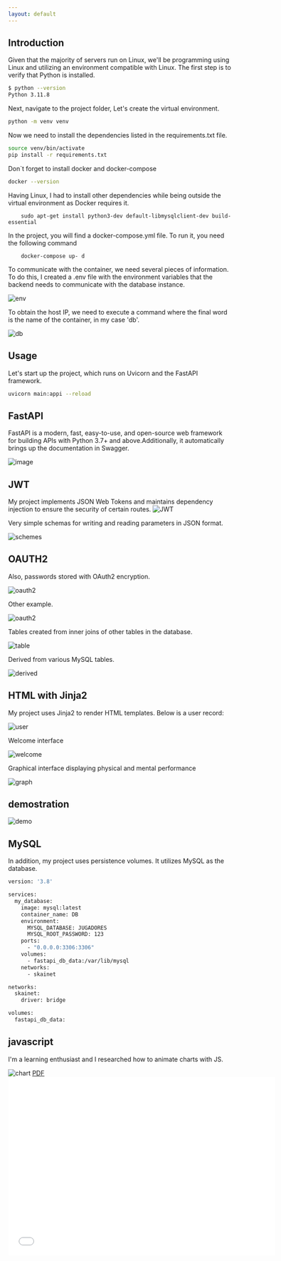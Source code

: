 ```yaml
---
layout: default
---
```


## Introduction

Given that the majority of servers run on Linux, we'll be programming using Linux and utilizing an environment compatible with Linux.
The first step is to verify that Python is installed.

```bash
$ python --version
Python 3.11.8
```

Next, navigate to the project folder, Let's create the virtual environment.

```bash
python -m venv venv
```

Now we need to install the dependencies listed in the requirements.txt file.

```bash
source venv/bin/activate
pip install -r requirements.txt
```

Don`t forget to install docker and docker-compose

```bash
docker --version
```

Having Linux, I had to install other dependencies while being outside the virtual environment as Docker requires it.

```shell
    sudo apt-get install python3-dev default-libmysqlclient-dev build-essential
```

In the project, you will find a docker-compose.yml file. To run it, you need the following command

```shell
    docker-compose up- d
```

To communicate with the container, we need several pieces of information. To do this, I created a .env file with the environment variables that the backend needs to communicate with the database instance.

![env](./images/spartan/env.png)

To obtain the host IP, we need to execute a command where the final word is the name of the container, in my case 'db'.

![db](./images/spartan/inspector.png)

## Usage

Let's start up the project, which runs on Uvicorn and the FastAPI framework.

```bash
uvicorn main:appi --reload
```

## FastAPI

FastAPI is a modern, fast, easy-to-use, and open-source web framework for building APIs with Python 3.7+ and above.Additionally, it automatically brings up the documentation in Swagger.

![image](./images/spartan/evaluacion.png)

## JWT

My project implements JSON Web Tokens and maintains dependency injection to ensure the security of certain routes.
![JWT](./images/spartan/token.png)

Very simple schemas for writing and reading parameters in JSON format.

![schemes](./images/spartan/schemes.png)

## OAUTH2

Also, passwords stored with OAuth2 encryption.

![oauth2](./images/spartan/jwt_1.png)

Other example.

![oauth2](./images/spartan/jwt_2.png)

Tables created from inner joins of other tables in the database.

![table](./images/spartan/inners.png)

Derived from various MySQL tables.

![derived](./images/spartan/mysql_tables.png)

## HTML with Jinja2

My project uses Jinja2 to render HTML templates.
Below is a user record:

![user](./images/spartan/user.png)

Welcome interface

![welcome](./images/spartan/log.png)

Graphical interface displaying physical and mental performance

![graph](./images/spartan/240501_16h33m55s_screenshot.png)

## demostration

![demo](./images/spartan/0001-0250.gif)

## MySQL

In addition, my project uses persistence volumes. It utilizes MySQL as the database.

```dockerfile
version: '3.8'

services:
  my_database:
    image: mysql:latest
    container_name: DB
    environment:
      MYSQL_DATABASE: JUGADORES
      MYSQL_ROOT_PASSWORD: 123
    ports:
      - "0.0.0.0:3306:3306"
    volumes:
      - fastapi_db_data:/var/lib/mysql
    networks:
      - skainet

networks:
  skainet:
    driver: bridge

volumes:
  fastapi_db_data:
```

## javascript

I'm a learning enthusiast and I researched how to animate charts with JS.

![chart](./images/spartan/imagenes.gif)
[PDF](./images/spartan/christian.pdf)
<embed src="./images/spartan/christian.pdf" type="application/pdf" width="600" height="400">
